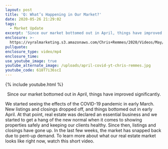 ```yaml
---
layout: post
title: 'Q: What’s Happening in Our Market?'
date: 2020-05-26 21:29:02
tags:
  - Market Update
excerpt: 'Since our market bottomed out in April, things have improved significantly.'
enclosure: >-
  https://vyralmarketing.s3.amazonaws.com/Chris+Remmes/2020/Videos/May/The+Latest+From+Our+Real+Estate+Market.mp4
pullquote:
enclosure_type: video/mp4
enclosure_time:
use_youtube_image: true
youtube_alternate_image: /uploads/april-covid-yt-chris-remmes.jpg
youtube_code: 618T7i36scI
---
```


{% include youtube.html %}

<p style="text-align:center">Since our market bottomed out in April, things have improved significantly.</p>

We started seeing the effects of the COVID-19 pandemic in early March. New listings and closings dropped off, and things bottomed out in early April. At that point, real estate was declared an essential business and we started to get a hang of the new normal when it comes to showing properties safely and keeping our clients healthy. Since then, listings and closings have gone up. In the last few weeks, the market has snapped back due to pent-up demand. To learn more about what our real estate market looks like right now, watch this short video.